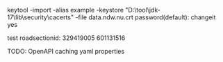 keytool -import -alias example -keystore  "D:\tool\jdk-17\lib\security\cacerts" -file data.ndw.nu.crt
password(default): changeit
yes

test roadsectionid:
329419005
601131516

TODO:
OpenAPI
caching
yaml properties